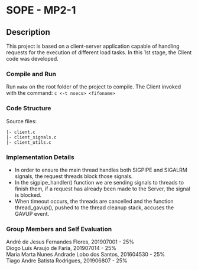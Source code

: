 # SOPE - MP2-1

## Description

This project is based on a client-server application capable of handling requests for the
execution of different load tasks. In this 1st stage, the Client code was developed.

### Compile and Run 

Run `make` on the root folder of the project to compile. 
The Client invoked with the command: `c <-t nsecs> <fifoname>`

### Code Structure

Source files:
```
|- client.c           
|- client_signals.c          
|- client_utils.c                  
```

### Implementation Details

* In order to ensure the main thread handles both SIGPIPE and SIGALRM signals, the request threads block those signals.
* In the sigpipe_handler() function we are sending signals to threads to finish them, if a request has already been made to the Server, the signal is blocked.
* When timeout occurs, the threads are cancelled and the function thread_gavup(), pushed to the thread cleanup stack, accuses the GAVUP event.

### Group Members and Self Evaluation

André de Jesus Fernandes Flores,	201907001 - 25%  
Diogo Luís Araujo de Faria,	201907014 - 25%  
Maria Marta Nunes Andrade Lobo dos Santos,	201604530 - 25%  
Tiago Andre Batista Rodrigues,	201906807 - 25% 
